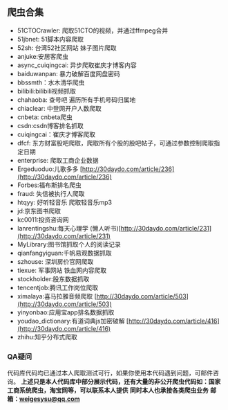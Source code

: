 ## 爬虫合集
* 51CTOCrawler: 爬取51CTO的视频，并通过ffmpeg合并
* 51jbnet: 51脚本内容爬取
* 52sh: 台湾52社区网站 妹子图片爬取
* anjuke:安居客爬虫
* async_cuiqingcai: 异步爬取崔庆才博客内容
* baiduwanpan: 暴力破解百度网盘密码
* bbssmth：水木清华爬虫
* bilibili:bilibili视频抓取 
* chahaoba: 查号吧 遍历所有手机号码归属地
* chiaclear: 中登网开户人数爬取
* cnbeta: cnbeta爬虫
* csdn:csdn博客排名抓取
* cuiqingcai：崔庆才博客爬取
* dfcf: 东方财富股吧爬取，爬取所有个股的股吧帖子，可通过参数控制爬取指定日期
* enterprise: 爬取工商企业数据
* Ergeduoduo:儿歌多多 [http://30daydo.com/article/236](http://30daydo.com/article/236)
* Forbes:福布斯排名爬虫
* fraud: 失信被执行人爬取
* htqyy: 好听轻音乐 爬取轻音乐mp3
* jd:京东图书爬取
* kc0011:投资咨询网
* lanrentingshu:每天心理学 (懒人听书)[http://30daydo.com/article/231](http://30daydo.com/article/231)
* MyLibrary:图书馆抓取个人的阅读记录
* qianfangyiguan:千帆易观数据抓取
* szhouse: 深圳房价官网爬取
* tiexue: 军事网站 铁血网内容爬取
* stockholder:股东数据抓取
* tencentjob:腾讯工作岗位爬取
* ximalaya:喜马拉雅音频爬取 [http://30daydo.com/article/503](http://30daydo.com/article/503)
* yinyonbao:应用宝app排名数据抓取
* youdao_dictionary:有道词典js加密破解 [http://30daydo.com/article/416](http://30daydo.com/article/416)
* zhihu:知乎分布式爬取
### QA疑问 
代码库代码均已通过本人爬取测试可行，如果你使用本代码遇到问题，可邮件咨询。
**上述只是本人代码库中部分展示代码，还有大量的非公开爬虫代码如：国家工商系统爬虫，淘宝网等，可以联系本人提供**
**同时本人也承接各类爬虫业务** 
**邮箱：weigesysu@qq.com**